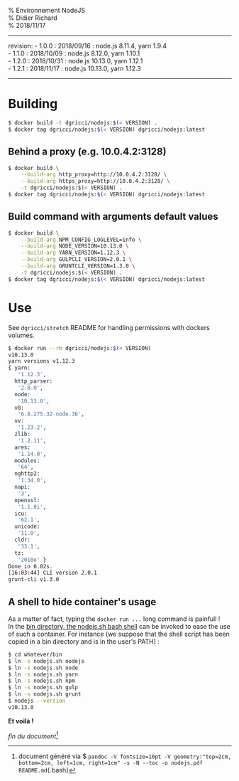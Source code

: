 % Environnement NodeJS  
% Didier Richard  
% 2018/11/17

---

revision:
    - 1.0.0 : 2018/09/16 : node.js 8.11.4, yarn 1.9.4  
    - 1.1.0 : 2018/10/09 : node.js 8.12.0, yarn 1.10.1  
    - 1.2.0 : 2018/10/31 : node.js 10.13.0, yarn 1.12.1  
    - 1.2.1 : 2018/11/17 : node.js 10.13.0, yarn 1.12.3  

---

# Building #

```bash
$ docker build -t dgricci/nodejs:$(< VERSION) .
$ docker tag dgricci/nodejs:$(< VERSION) dgricci/nodejs:latest
```

## Behind a proxy (e.g. 10.0.4.2:3128) ##

```bash
$ docker build \
    --build-arg http_proxy=http://10.0.4.2:3128/ \
    --build-arg https_proxy=http://10.0.4.2:3128/ \
    -t dgricci/nodejs:$(< VERSION) .
$ docker tag dgricci/nodejs:$(< VERSION) dgricci/nodejs:latest
```

## Build command with arguments default values ##

```bash
$ docker build \
    --build-arg NPM_CONFIG_LOGLEVEL=info \
    --build-arg NODE_VERSION=10.13.0 \
    --build-arg YARN_VERSION=1.12.3 \
    --build-arg GULPCLI_VERSION=2.0.1 \
    --build-arg GRUNTCLI_VERSION=1.3.0 \
    -t dgricci/nodejs:$(< VERSION) .
$ docker tag dgricci/nodejs:$(< VERSION) dgricci/nodejs:latest
```

# Use #

See `dgricci/stretch` README for handling permissions with dockers volumes.

```bash
$ docker run --rm dgricci/nodejs:$(< VERSION)
v10.13.0
yarn versions v1.12.3
{ yarn:
   '1.12.3',
  http_parser:
   '2.8.0',
  node:
   '10.13.0',
  v8:
   '6.8.275.32-node.36',
  uv:
   '1.23.2',
  zlib:
   '1.2.11',
  ares:
   '1.14.0',
  modules:
   '64',
  nghttp2:
   '1.34.0',
  napi:
   '3',
  openssl:
   '1.1.0i',
  icu:
   '62.1',
  unicode:
   '11.0',
  cldr:
   '33.1',
  tz:
   '2018e' }
Done in 0.02s.
[16:03:44] CLI version 2.0.1
grunt-cli v1.3.0
```

## A shell to hide container's usage ##

As a matter of fact, typing the `docker run ...` long command is painfull !  
In the [bin directory, the nodejs.sh bash shell](bin/nodejs.sh)
can be invoked to ease the use of such a container. For instance (we suppose
that the shell script has been copied in a bin directory and is in the user's
PATH) :

```bash
$ cd whatever/bin
$ ln -s nodejs.sh nodejs
$ ln -s nodejs.sh node
$ ln -s nodejs.sh yarn
$ ln -s nodejs.sh npm
$ ln -s nodejs.sh gulp
$ ln -s nodejs.sh grunt
$ nodejs --version
v10.13.0
```

__Et voilà !__


_fin du document[^pandoc_gen]_

[^pandoc_gen]: document généré via $ `pandoc -V fontsize=10pt -V geometry:"top=2cm, bottom=2cm, left=1cm, right=1cm" -s -N --toc -o nodejs.pdf README.md`{.bash}

